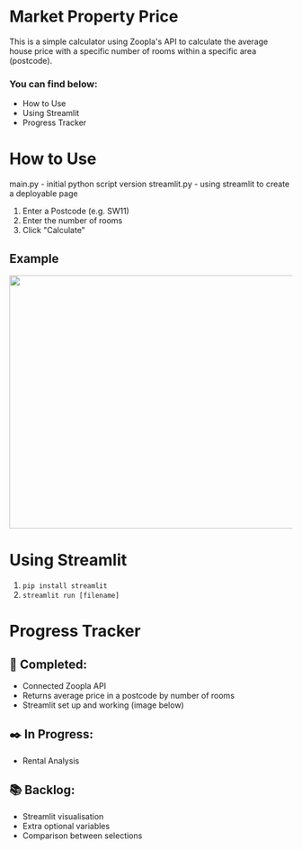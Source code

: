 # Market Property Price

This is a simple calculator using Zoopla's API to calculate the average house price with a specific number of rooms within a specific area (postcode).

### You can find below:
* How to Use
* Using Streamlit
* Progress Tracker

# How to Use
main.py - initial python script version
streamlit.py - using streamlit to create a deployable page

1. Enter a Postcode (e.g. SW11)
2. Enter the number of rooms 
3. Click "Calculate"

## Example
<img src="https://user-images.githubusercontent.com/41843104/112622815-77cf3580-8e23-11eb-9e87-5f4dbc54fe25.png" width="685" height="450">

# Using Streamlit
1.  ```pip install streamlit```
2.  ```streamlit run [filename]```


# Progress Tracker

## :checkered_flag: Completed:
* Connected Zoopla API
* Returns average price in a postcode by number of rooms
* Streamlit set up and working (image below)

## :black_nib: In Progress:
* Rental Analysis

## :books: Backlog:
* Streamlit visualisation
* Extra optional variables
* Comparison between selections

